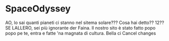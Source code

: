 # SpaceOdyssey

AO, lo sai quanti pianeti ci stanno nel sitema solare???
Cosa hai detto?? 12??
SE LALLERO, sei più ignorante der Faina.
Il nostro sito è stato fatto popo popo pe te, entra e fatte 'na magnata di cultura.
Bella ci
Cancel changes
